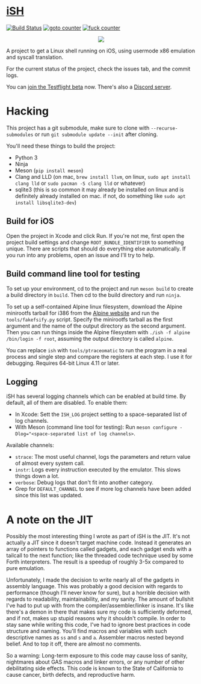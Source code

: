 # [iSH](https://ish.app)

[![Build Status](https://travis-ci.org/ish-app/ish.svg?branch=master)](https://travis-ci.org/tbodt/ish)
[![goto counter](https://img.shields.io/github/search/ish-app/ish/goto.svg)](https://github.com/tbodt/ish/search?q=goto)
[![fuck counter](https://img.shields.io/github/search/ish-app/ish/fuck.svg)](https://github.com/tbodt/ish/search?q=fuck)

<p align="center">
<a href="https://ish.app">
<img src="https://ish.app/assets/github-readme.png">
</a>
</p>

A project to get a Linux shell running on iOS, using usermode x86 emulation and syscall translation.

For the current status of the project, check the issues tab, and the commit logs.

You can [join the Testflight beta](https://testflight.apple.com/join/97i7KM8O) now. There's also a [Discord server](https://discord.gg/SndDh5y).

# Hacking

This project has a git submodule, make sure to clone with `--recurse-submodules` or run `git submodule update --init` after cloning.

You'll need these things to build the project:

 - Python 3
 - Ninja
 - Meson (`pip install meson`)
 - Clang and LLD (on mac, `brew install llvm`, on linux, `sudo apt install clang lld` or `sudo pacman -S clang lld` or whatever)
 - sqlite3 (this is so common it may already be installed on linux and is definitely already installed on mac. if not, do something like `sudo apt install libsqlite3-dev`)

## Build for iOS

Open the project in Xcode and click Run. If you're not me, first open the project build settings and change `ROOT_BUNDLE_IDENTIFIER` to something unique. There are scripts that should do everything else automatically. If you run into any problems, open an issue and I'll try to help.

## Build command line tool for testing

To set up your environment, cd to the project and run `meson build` to create a build directory in `build`. Then cd to the build directory and run `ninja`.

To set up a self-contained Alpine linux filesystem, download the Alpine minirootfs tarball for i386 from the [Alpine website](https://alpinelinux.org/downloads/) and run the `tools/fakefsify.py` script. Specify the minirootfs tarball as the first argument and the name of the output directory as the second argument. Then you can run things inside the Alpine filesystem with `./ish -f alpine /bin/login -f root`, assuming the output directory is called `alpine`.

You can replace `ish` with `tools/ptraceomatic` to run the program in a real process and single step and compare the registers at each step. I use it for debugging. Requires 64-bit Linux 4.11 or later.

## Logging

iSH has several logging channels which can be enabled at build time. By default, all of them are disabled. To enable them:

- In Xcode: Sett the `ISH_LOG` project setting to a space-separated list of log channels.
- With Meson (command line tool for testing): Run `meson configure -Dlog="<space-separated list of log channels>`.

Available channels:

- `strace`: The most useful channel, logs the parameters and return value of almost every system call.
- `instr`: Logs every instruction executed by the emulator. This slows things down a lot.
- `verbose`: Debug logs that don't fit into another category.
- Grep for `DEFAULT_CHANNEL` to see if more log channels have been added since this list was updated.

# A note on the JIT

Possibly the most interesting thing I wrote as part of iSH is the JIT. It's not actually a JIT since it doesn't target machine code. Instead it generates an array of pointers to functions called gadgets, and each gadget ends with a tailcall to the next function; like the threaded code technique used by some Forth interpreters. The result is a speedup of roughly 3-5x compared to pure emulation.

Unfortunately, I made the decision to write nearly all of the gadgets in assembly language. This was probably a good decision with regards to performance (though I'll never know for sure), but a horrible decision with regards to readability, maintainability, and my sanity. The amount of bullshit I've had to put up with from the compiler/assembler/linker is insane. It's like there's a demon in there that makes sure my code is sufficiently deformed, and if not, makes up stupid reasons why it shouldn't compile. In order to stay sane while writing this code, I've had to ignore best practices in code structure and naming. You'll find macros and variables with such descriptive names as `ss` and `s` and `a`. Assembler macros nested beyond belief. And to top it off, there are almost no comments.

So a warning: Long-term exposure to this code may cause loss of sanity, nightmares about GAS macros and linker errors, or any number of other debilitating side effects. This code is known to the State of California to cause cancer, birth defects, and reproductive harm.

